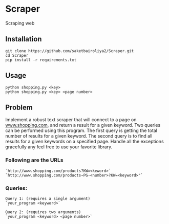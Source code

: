 # Scraper
Scraping web

## Installation

```
git clone https://github.com/saketbairoliya2/Scraper.git
cd Scraper
pip install -r requirements.txt
```

## Usage

```
python shopping.py <key>
python shopping.py <key> <page number>
```

## Problem

Implement a robust text scraper that will connect to a page on www.shopping.com, and return a result for a given keyword. Two queries can be performed using this program. The first query is getting the total number of results for a given keyword. The second query is to find all results for a given keywords on a specified page. Handle all the exceptions gracefully any feel free to use your favorite library.

### Following are the URLs
    `http://www.shopping.com/products?KW=<keword>`
    `http://www.shopping.com/products~PG-<number>?KW=<keyword>"`

### Queries: 
    Query 1: (requires a single argument)
    `your_program <keyword>`
    
    Query 2: (requires two arguments)
    `your_program <keyword> <page number>`

